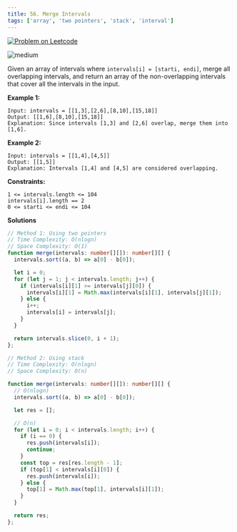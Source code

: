 ```yaml
---
title: 56. Merge Intervals
tags: ['array', 'two pointers', 'stack', 'interval']
---
```


[![Problem on Leetcode](https://img.shields.io/badge/Leetcode-FFA116)](https://leetcode.com/problems/merge-intervals/)

<!-- ![easy](https://img.shields.io/badge/Difficulty-Easy-5BCEFA.svg)<br /> -->
![medium](https://img.shields.io/badge/Difficulty-Medium-F5A9B8.svg)<br />
<!-- ![hard](https://img.shields.io/badge/Difficulty-Hard-FFFFFF.svg)<br /> -->

Given an array of intervals where `intervals[i] = [starti, endi]`, merge all overlapping intervals, and return an array of the non-overlapping intervals that cover all the intervals in the input.



**Example 1:**

```
Input: intervals = [[1,3],[2,6],[8,10],[15,18]]
Output: [[1,6],[8,10],[15,18]]
Explanation: Since intervals [1,3] and [2,6] overlap, merge them into [1,6].
```

**Example 2:**
```
Input: intervals = [[1,4],[4,5]]
Output: [[1,5]]
Explanation: Intervals [1,4] and [4,5] are considered overlapping.

```

**Constraints:**
```
1 <= intervals.length <= 104
intervals[i].length == 2
0 <= starti <= endi <= 104
```

**Solutions**

```ts
// Method 1: Using two pointers
// Time Complexity: O(nlogn)
// Space Complexity: O(1)
function merge(intervals: number[][]): number[][] {
  intervals.sort((a, b) => a[0] - b[0]);

  let i = 0;
  for (let j = 1; j < intervals.length; j++) {
    if (intervals[i][1] >= intervals[j][0]) {
      intervals[i][1] = Math.max(intervals[i][1], intervals[j][1]);
    } else {
      i++;
      intervals[i] = intervals[j];
    }
  }

  return intervals.slice(0, i + 1);
};

```

```ts
// Method 2: Using stack
// Time Complexity: O(nlogn)
// Space Complexity: O(n)

function merge(intervals: number[][]): number[][] {
  // O(nlogn)
  intervals.sort((a, b) => a[0] - b[0]);  

  let res = [];

  // O(n)
  for (let i = 0; i < intervals.length; i++) {
    if (i == 0) {
      res.push(intervals[i]);
      continue;
    }
    const top = res[res.length - 1];
    if (top[1] < intervals[i][0]) {
      res.push(intervals[i]);
    } else {
      top[1] = Math.max(top[1], intervals[i][1]);
    }
  }

  return res;
};
```